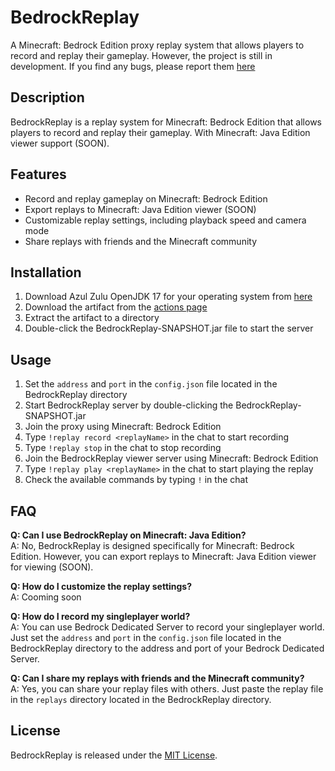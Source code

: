 # BedrockReplay
A Minecraft: Bedrock Edition proxy replay system that allows players to record and replay their gameplay.
However, the project is still in development. If you find any bugs, please report them [here](https://github.com/brokiem/BedrockReplay/issues)

## Description
BedrockReplay is a replay system for Minecraft: Bedrock Edition that allows players to record and replay their gameplay. With Minecraft: Java Edition viewer support (SOON).

## Features
- Record and replay gameplay on Minecraft: Bedrock Edition
- Export replays to Minecraft: Java Edition viewer (SOON)
- Customizable replay settings, including playback speed and camera mode
- Share replays with friends and the Minecraft community

## Installation
1. Download Azul Zulu OpenJDK 17 for your operating system from [here](https://www.azul.com/downloads/zulu-community/?version=java-17-lts&package=jdk)
2. Download the artifact from the [actions page](https://github.com/brokiem/BedrockReplay/actions)
3. Extract the artifact to a directory
4. Double-click the BedrockReplay-SNAPSHOT.jar file to start the server

## Usage
1. Set the `address` and `port` in the `config.json` file located in the BedrockReplay directory
2. Start BedrockReplay server by double-clicking the BedrockReplay-SNAPSHOT.jar
3. Join the proxy using Minecraft: Bedrock Edition
4. Type `!replay record <replayName>` in the chat to start recording
5. Type `!replay stop` in the chat to stop recording
6. Join the BedrockReplay viewer server using Minecraft: Bedrock Edition
7. Type `!replay play <replayName>` in the chat to start playing the replay
8. Check the available commands by typing `!` in the chat

## FAQ
**Q: Can I use BedrockReplay on Minecraft: Java Edition?**<br>
A: No, BedrockReplay is designed specifically for Minecraft: Bedrock Edition. However, you can export replays to Minecraft: Java Edition viewer for viewing (SOON).

**Q: How do I customize the replay settings?**<br>
A: Cooming soon

**Q: How do I record my singleplayer world?**<br>
A: You can use Bedrock Dedicated Server to record your singleplayer world. Just set the `address` and `port` in the `config.json` file located in the BedrockReplay directory to the address and port of your Bedrock Dedicated Server.

**Q: Can I share my replays with friends and the Minecraft community?**<br>
A: Yes, you can share your replay files with others. Just paste the replay file in the `replays` directory located in the BedrockReplay directory.

## License
BedrockReplay is released under the [MIT License](https://opensource.org/licenses/MIT).
